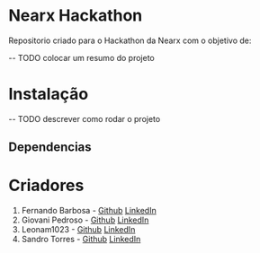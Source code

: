 # Nearx Hackathon

Repositorio criado para o Hackathon da Nearx com o objetivo de:

-- TODO colocar um resumo do projeto

# Instalação

-- TODO descrever como rodar o projeto

## Dependencias

# Criadores

1. Fernando Barbosa - [Github](https://github.com/cyraxtrade) [LinkedIn](#)
2. Giovani Pedroso - [Github](https://github.com/Giovani-Pedroso) [LinkedIn](https://www.linkedin.com/in/giovani-sant-ana/)
3. Leonam1023 - [Github](https://github.com/Leonam1023) [LinkedIn](#)
4. Sandro Torres - [Github](https://github.com/SanTorresx99) [LinkedIn](https://www.linkedin.com/in/sandro-torres99)
